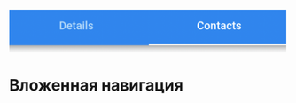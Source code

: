 <p>
	<img src="./../rersources/nested_navigation.png" alt="nested_navigation" width="500">
</p>

# Вложенная навигация

